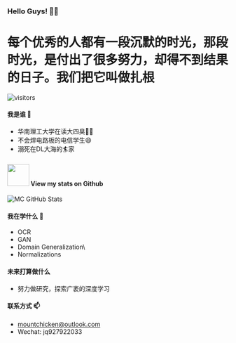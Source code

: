 ### Hello Guys! 👋😀
# 每个优秀的人都有一段沉默的时光，那段时光，是付出了很多努力，却得不到结果的日子。我们把它叫做扎根
![visitors](https://visitor-badge.glitch.me/badge?page_id=Mountchicken.Mountchicken)
#### 我是谁 🔭
- 华南理工大学在读大四臭👶👶
- 不会焊电路板的电信学生😄
- 溺死在DL大海的🏄‍家
#### <img src="https://media.giphy.com/media/VgCDAzcKvsR6OM0uWg/giphy.gif" width="50"> View my stats on Github 
![MC GitHub Stats](https://github-readme-stats.vercel.app/api?username=Mountchicken&show_icons=true)
#### 我在学什么 🌱
- OCR
- GAN
- Domain Generalization\
- Normalizations

#### 未来打算做什么
- 努力做研究，探索广袤的深度学习

#### 联系方式 📫
- mountchicken@outlook.com
- Wechat: jq927922033

